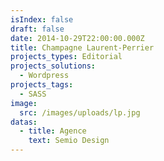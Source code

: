```yaml
---
isIndex: false
draft: false
date: 2014-10-29T22:00:00.000Z
title: Champagne Laurent-Perrier
projects_types: Editorial
projects_solutions:
  - Wordpress
projects_tags:
  - SASS
image:
  src: /images/uploads/lp.jpg
datas:
  - title: Agence
    text: Semio Design
---
```

